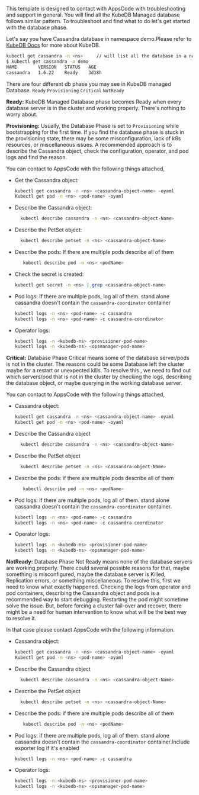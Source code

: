 This template is designed to contact with AppsCode with troubleshooting and support in general. You will find all the KubeDB Managed database follows similar pattern. To troubleshoot and find what to do let's get started with the database phase.

Let's say you have Cassandra database in namespace demo.Please refer to [KubeDB Docs](https://kubedb.com/docs/latest/guides/cassandra/) for more about KubeDB.
```bash
kubectl get cassandra -n <ns>     // will list all the database in a namesapce  
$ kubectl get cassandra -n demo 
NAME        VERSION   STATUS   AGE
cassandra   1.6.22    Ready    3d18h
```
There are four different db phase you may see in KubeDB managed Database.
``Ready`` ``Provisioning`` ``Critical`` ``NotReady``

**Ready:** KubeDB Managed Database phase becomes Ready when every database server is in the cluster and working properly. There's nothing to worry about.

**Provisioning:** Usually, the Database Phase is set to `Provisioning` while bootstrapping for the first time. If you find the database phase is stuck in the provisioning state,
there may be some misconfiguration, lack of k8s resources, or miscellaneous issues.
A recommended approach is to describe the Cassandra object, check the configuration, operator, and pod logs and find the reason.

You can contact to AppsCode with the following things attached,
- Get the Cassandra object:
    ```bash
    kubectl get cassandra -n <ns> <cassandra-object-name> -oyaml
    Kubectl get pod -n <ns> <pod-name> -oyaml 
    ```
- Describe the Cassandra object:
    ```bash
      kubectl describe cassandra -n <ns> <cassandra-object-Name> 
    ```
- Describe the PetSet object:
    ```bash
      kubectl describe petset -n <ns> <cassandra-object-Name>
    ```
- Describe the pods: If there are multiple pods describe all of them
    ```bash
       kubectl describe pod -n <ns> <podName> 
    ```
- Check the secret is created:
    ```bash
    kubectl get secret -n <ns> | grep <cassandra-object-name>
    ```
- Pod logs: If there are multiple pods, log all of them. stand alone cassandra doesn't contain the `cassandra-coordinator` container
    ```bash
    kubectl logs -n <ns> <pod-name> -c cassandra
    kubectl logs -n <ns> <pod-name> -c cassandra-coordinator  
    ```
- Operator logs:
    ```bash
    kubectl logs -n <kubedb-ns> <provisioner-pod-name>
    kubectl logs -n <kubedb-ns> <opsmanager-pod-name>
    ```

**Critical:** Database Phase Critical means some of the database server/pods is not in the cluster.
The reasons could be some Database left the cluster maybe for a restart or unexpected kills.
To resolve this , we need to  find out which servers/pod that is not in the cluster by checking the logs, describing the database object, or maybe querying in the working database server.

You can contact to AppsCode with the following things attached,

- Cassandra object:
    ```bash
    kubectl get cassandra -n <ns> <cassandra-object-name> -oyaml
    Kubectl get pod -n <ns> <pod-name> -oyaml 
    ```
- Describe the Cassandra object
    ```bash
      kubectl describe cassandra -n <ns> <cassandra-object-Name> 
    ```
- Describe the PetSet object
    ```bash
      kubectl describe petset -n <ns> <cassandra-object-Name>
    ```
- Describe the pods: if there are multiple pods describe all of them
    ```bash
       kubectl describe pod -n <ns> <podName> 
    ```
- Pod logs:  if there are multiple pods, log all of them. stand alone cassandra doesn't contain the `cassandra-coordinator` container.
    ```bash
    kubectl logs -n <ns> <pod-name> -c cassandra
    kubectl logs -n <ns> <pod-name> -c cassandra-coordinator  
    ```
- Operator logs:
    ```bash
    kubectl logs -n <kubedb-ns> <provisioner-pod-name>
    kubectl logs -n <kubedb-ns> <opsmanager-pod-name>
    ```

**NotReady:** Database Phase Not Ready means none of the database servers are working properly. There could several possible reasons for that, maybe something is misconfigured,
maybe the database server is Killed, Replication errors, or something miscellaneous.
To resolve this, first we need to know what exactly happened. Checking the logs from operator and pod containers, describing the Cassandra object and pods is a recommended way to start debugging. Restarting the pod might sometime solve the issue. But, before forcing a cluster fail-over and recover,
there might be a need for human intervention to know what will be the best way to resolve it.

In that case please contact AppsCode with the following information.

- Cassandra object:
    ```bash
    kubectl get cassandra -n <ns> <cassandra-object-name> -oyaml
    Kubectl get pod -n <ns> <pod-name> -oyaml 
    ```
- Describe the Cassandra object
    ```bash
      kubectl describe cassandra -n <ns> <cassandra-object-Name> 
    ```
- Describe the PetSet object
    ```bash
      kubectl describe petset -n <ns> <cassandra-object-Name>
    ```
- Describe the pods: if there are multiple pods describe all of them
    ```bash
       kubectl describe pod -n <ns> <podName> 
    ```
- Pod logs:  if there are multiple pods, log all of them. stand alone cassandra doesn't contain the `cassandra-coordinator` container.Include exporter log if it's enabled
    ```bash
    kubectl logs -n <ns> <pod-name> -c cassandra
    ```
- Operator logs:
    ```bash
    kubectl logs -n <kubedb-ns> <provisioner-pod-name>
    kubectl logs -n <kubedb-ns> <opsmanager-pod-name>
    ```